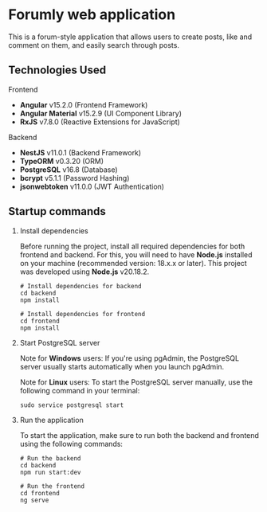 # Forumly web application
This is a forum-style application that allows users to create posts, like and comment on them, and easily search through posts.

## Technologies Used

Frontend
- **Angular** v15.2.0 (Frontend Framework)
- **Angular Material** v15.2.9 (UI Component Library)
- **RxJS** v7.8.0 (Reactive Extensions for JavaScript)


Backend
- **NestJS** v11.0.1 (Backend Framework)
- **TypeORM** v0.3.20 (ORM)
- **PostgreSQL** v16.8 (Database)
- **bcrypt** v5.1.1 (Password Hashing)
- **jsonwebtoken** v11.0.0 (JWT Authentication)

## Startup commands
1. Install dependencies
   
   Before running the project, install all required dependencies for both frontend and backend. For this, you will need to have **Node.js** installed on your machine (recommended version: 18.x.x or later). This project was developed using **Node.js** v20.18.2.
    ```
    # Install dependencies for backend
    cd backend
    npm install
    ```
    
    ```
    # Install dependencies for frontend
    cd frontend
    npm install
    ```
2. Start PostgreSQL server

   Note for **Windows** users:
    If you're using pgAdmin, the PostgreSQL server usually starts automatically when you launch pgAdmin.
   
   Note for **Linux** users:
   To start the PostgreSQL server manually, use the following command in your terminal:
   ```
   sudo service postgresql start
   ```

3. Run the application
   
   To start the application, make sure to run both the backend and frontend using the following commands:
   ```
   # Run the backend
   cd backend
   npm run start:dev
   ```

   ```
   # Run the frontend
   cd frontend
   ng serve
   ```


    
